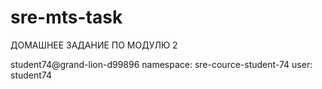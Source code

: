 # sre-mts-task
ДОМАШНЕЕ ЗАДАНИЕ ПО МОДУЛЮ 2

student74@grand-lion-d99896
namespace: sre-cource-student-74
user: student74